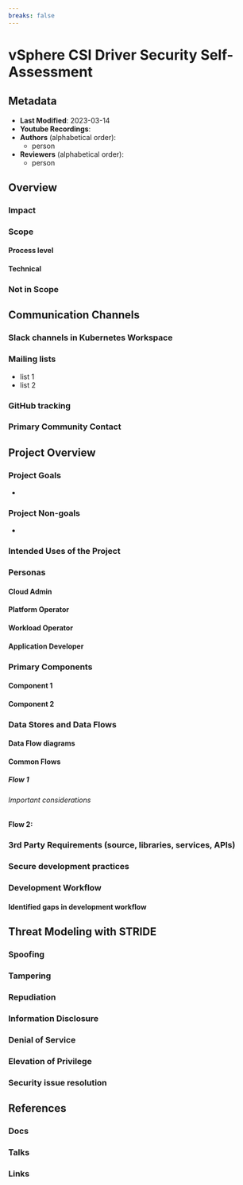 ```yaml
---
breaks: false
---
```

<!-- markdownlint-configure-file { "MD013": { "line_length": 120 } } -->
<!-- markdownlint-disable-file MD034 -->

# vSphere CSI Driver Security Self-Assessment

## Metadata

* **Last Modified**: 2023-03-14
* **Youtube
  Recordings**: 
* **Authors** (alphabetical order):
  * person
* **Reviewers** (alphabetical order):
  * person

## Overview



### Impact



### Scope

#### Process level



#### Technical



### Not in Scope


## Communication Channels

### Slack channels in Kubernetes Workspace



### Mailing lists

* list 1
* list 2

### GitHub tracking



### Primary Community Contact


## Project Overview


### Project Goals

* 

### Project Non-goals

*

### Intended Uses of the Project


### Personas

#### Cloud Admin


#### Platform Operator



#### Workload Operator



#### Application Developer



### Primary Components


#### Component 1

#### Component 2

### Data Stores and Data Flows

#### Data Flow diagrams


#### Common Flows

##### Flow 1

###### Important considerations 


#### Flow 2:




### 3rd Party Requirements (source, libraries, services, APIs)


### Secure development practices



### Development Workflow


#### Identified gaps in development workflow

## Threat Modeling with STRIDE

### Spoofing



### Tampering



### Repudiation


### Information Disclosure


### Denial of Service



### Elevation of Privilege



### Security issue resolution

## References

### Docs


### Talks

### Links

